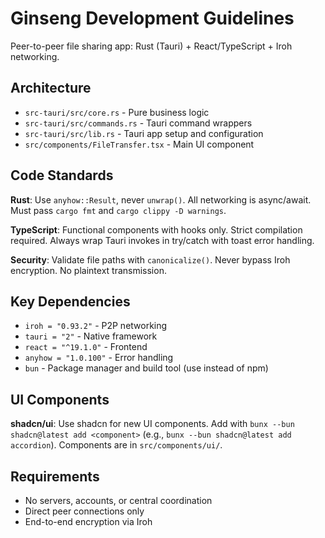 # Ginseng Development Guidelines

Peer-to-peer file sharing app: Rust (Tauri) + React/TypeScript + Iroh networking.

## Architecture
- `src-tauri/src/core.rs` - Pure business logic
- `src-tauri/src/commands.rs` - Tauri command wrappers
- `src-tauri/src/lib.rs` - Tauri app setup and configuration
- `src/components/FileTransfer.tsx` - Main UI component

## Code Standards
**Rust**: Use `anyhow::Result`, never `unwrap()`. All networking is async/await. Must pass `cargo fmt` and `cargo clippy -D warnings`.

**TypeScript**: Functional components with hooks only. Strict compilation required. Always wrap Tauri invokes in try/catch with toast error handling.

**Security**: Validate file paths with `canonicalize()`. Never bypass Iroh encryption. No plaintext transmission.

## Key Dependencies
- `iroh = "0.93.2"` - P2P networking
- `tauri = "2"` - Native framework  
- `react = "^19.1.0"` - Frontend
- `anyhow = "1.0.100"` - Error handling
- `bun` - Package manager and build tool (use instead of npm)

## UI Components
**shadcn/ui**: Use shadcn for new UI components. Add with `bunx --bun shadcn@latest add <component>` (e.g., `bunx --bun shadcn@latest add accordion`). Components are in `src/components/ui/`.

## Requirements
- No servers, accounts, or central coordination
- Direct peer connections only
- End-to-end encryption via Iroh